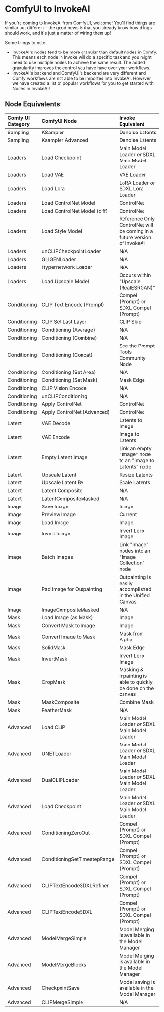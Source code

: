 # ComfyUI to InvokeAI

If you're coming to InvokeAI from ComfyUI, welcome! You'll find things are similar but different - the good news is that you already know how things should work, and it's just a matter of wiring them up! 

Some things to note: 

- InvokeAI's nodes tend to be more granular than default nodes in Comfy. This means each node in Invoke will do a specific task and you might need to use multiple nodes to achieve the same result. The added granularity improves the control you have have over your workflows. 
- InvokeAI's backend and ComfyUI's backend are very different and Comfy workflows are not able to be imported into InvokeAI. However, we have created a list of popular workflows for you to get started with Nodes in InvokeAI!

## Node Equivalents:

| Comfy UI Category | ComfyUI Node | Invoke Equivalent      |
|:---------------------------------- |:---------------------------------- | :----------------------------------|
| Sampling |KSampler |Denoise Latents|
| Sampling |Ksampler Advanced|Denoise Latents |
| Loaders |Load Checkpoint | Main Model Loader _or_ SDXL Main Model Loader|
| Loaders |Load VAE | VAE Loader |
| Loaders |Load Lora | LoRA Loader _or_ SDXL Lora Loader|
| Loaders |Load ControlNet Model | ControlNet|
| Loaders |Load ControlNet Model (diff) | ControlNet|
| Loaders |Load Style Model | Reference Only ControlNet will be coming in a future version of InvokeAI|
| Loaders |unCLIPCheckpointLoader | N/A |
| Loaders |GLIGENLoader | N/A |
| Loaders |Hypernetwork Loader | N/A |
| Loaders |Load Upscale Model | Occurs within "Upscale (RealESRGAN)"|
|Conditioning |CLIP Text Encode (Prompt) | Compel (Prompt) or SDXL Compel (Prompt) |
|Conditioning |CLIP Set Last Layer | CLIP Skip|
|Conditioning |Conditioning (Average) | N/A |
|Conditioning |Conditioning (Combine) | N/A |
|Conditioning |Conditioning (Concat) | See the Prompt Tools Community Node|
|Conditioning |Conditioning (Set Area) | N/A |
|Conditioning |Conditioning (Set Mask) | Mask Edge |
|Conditioning |CLIP Vision Encode | N/A |
|Conditioning |unCLIPConditioning | N/A |
|Conditioning |Apply ControlNet | ControlNet |
|Conditioning |Apply ControlNet (Advanced) | ControlNet |
|Latent |VAE Decode | Latents to Image|
|Latent |VAE Encode | Image to Latents |
|Latent |Empty Latent Image | Link an empty "Image" node to an "Image to Latents" node |
|Latent |Upscale Latent |Resize Latents |
|Latent |Upscale Latent By |Scale Latents |
|Latent |Latent Composite | N/A|
|Latent |LatentCompositeMasked | N/A |
|Image |Save Image | Image |
|Image |Preview Image |Current |
|Image |Load Image | Image|
|Image |Invert Image | Invert Lerp Image |
|Image |Batch Images | Link "Image" nodes into an "Image Collection" node |
|Image |Pad Image for Outpainting | Outpainting is easily accomplished in the Unified Canvas |
|Image |ImageCompositeMasked | N/A |
|Mask |Load Image (as Mask) | Image |
|Mask |Convert Mask to Image | Image|
|Mask |Convert Image to Mask | Mask from Alpha |
|Mask |SolidMask | Mask Edge|
|Mask |InvertMask |Invert Lerp Image |
|Mask |CropMask | Masking & inpainting is able to quickly be done on the canvas|
|Mask |MaskComposite | Combine Mask |
|Mask |FeatherMask | N/A |
|Advanced | Load CLIP | Main Model Loader _or_ SDXL Main Model Loader|
|Advanced | UNETLoader | Main Model Loader _or_ SDXL Main Model Loader|
|Advanced | DualCLIPLoader | Main Model Loader _or_ SDXL Main Model Loader|
|Advanced | Load Checkpoint | Main Model Loader _or_ SDXL Main Model Loader |
|Advanced | ConditioningZeroOut | Compel (Prompt) or SDXL Compel (Prompt) |
|Advanced | ConditioningSetTimestepRange | Compel (Prompt) or SDXL Compel (Prompt)|
|Advanced | CLIPTextEncodeSDXLRefiner |Compel (Prompt) or SDXL Compel (Prompt) |
|Advanced | CLIPTextEncodeSDXL |Compel (Prompt) or SDXL Compel (Prompt) |
|Advanced | ModelMergeSimple | Model Merging is available in the Model Manager |
|Advanced | ModelMergeBlocks | Model Merging is available in the Model Manager|
|Advanced | CheckpointSave | Model saving is available in the Model Manager|
|Advanced | CLIPMergeSimple | N/A |


